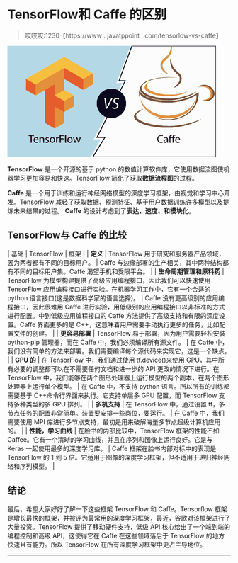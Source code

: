 # TensorFlow和 Caffe 的区别

> 哎哎哎:1230【https://www . javatppoint . com/tensorlow-vs-caffe】

![TensorFlow vs Caffe](img/6f5264253cbe50170ea5e322be0cb7f3.png)

**TensorFlow** 是一个开源的基于 python 的数值计算软件库，它使用数据流图使机器学习更加容易和快速。TensorFlow 简化了获取**数据流程图**的过程。

**Caffe** 是一个用于训练和运行神经网络模型的深度学习框架，由视觉和学习中心开发。TensorFlow 减轻了获取数据、预测特征、基于用户数据训练许多模型以及提炼未来结果的过程。 **Caffe** 的设计考虑到了**表达、速度、**和**模块化**。

## TensorFlow与 Caffe 的比较

| 基础 | TensorFlow | 框架 |
| **定义** | TensorFlow 用于研究和服务器产品领域，因为两者都有不同的目标用户。 | Caffe 与边缘部署的生产相关，其中两种结构都有不同的目标用户集。Caffe 渴望手机和受限平台。 |
| **生命周期管理和原料药** | TensorFlow 为模型构建提供了高级应用编程接口，因此我们可以快速使用 TensorFlow 应用编程接口进行实验。在机器学习工作中，它有一个合适的 python 语言接口(这是数据科学家的语言选择)。 | Caffe 没有更高级别的应用编程接口，因此很难用 Caffe 进行实验，用低级别的应用编程接口以非标准的方式进行配置。中到低级应用编程接口的 Caffe 方法提供了高级支持和有限的深度设置。Caffe 界面更多的是 C++，这意味着用户需要手动执行更多的任务，比如配置文件的创建。 |
| **更容易部署** | TensorFlow 易于部署，因为用户需要轻松安装 python-pip 管理器，而在 Caffe 中，我们必须编译所有源文件。 | 在 Caffe 中，我们没有简单的方法来部署。我们需要编译每个源代码来实现它，这是一个缺点。 |
| **GPU 的** | 在 TensorFlow 中，我们通过使用 tf.device()来使用 GPU，其中所有必要的调整都可以在不需要任何文档和进一步的 API 更改的情况下进行。在 TensorFlow 中，我们能够在两个图形处理器上运行模型的两个副本，在两个图形处理器上运行单个模型。 | 在 Caffe 中，不支持 python 语言。所以所有的训练都需要基于 C++命令行界面来执行。它支持单层多 GPU 配置，而 TensorFlow 支持多种类型的多 GPU 排列。 |
| **多机支持** | 在 TensorFlow 中，通过设置 tf，多节点任务的配置非常简单。装置要安排一些岗位，要运行。 | 在 Caffe 中，我们需要使用 MPI 库进行多节点支持，最初是用来破解海量多节点超级计算机应用的。 |
| **性能，学习曲线** | 在脸书的内部比较中，TensorFlow 框架的性能不如 Caffee。它有一个清晰的学习曲线，并且在序列和图像上运行良好。它是与 Keras 一起使用最多的深度学习库。 | Caffe 框架在脸书内部对标中的表现是 TensorFlow 的 1 到 5 倍。它适用于图像的深度学习框架，但不适用于递归神经网络和序列模型。 |

## 结论

最后，希望大家好好了解一下这些框架 TensorFlow 和 Caffe。Tensorflow 框架是增长最快的框架，并被评为最常用的深度学习框架，最近，谷歌对该框架进行了大量投资。TensorFlow 提供了移动硬件支持，低级 API 核心给出了一个端到端的编程控制和高级 API，这使得它在 Caffe 在这些领域落后于 TensorFlow 的地方快速且有能力。所以 TensorFlow 在所有深度学习框架中更占主导地位。

* * *